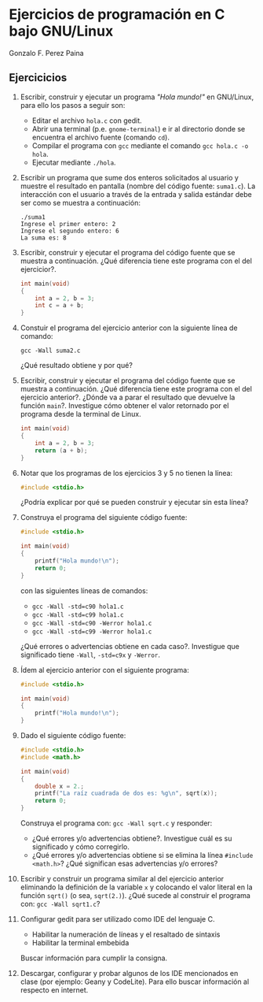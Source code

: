 # Ejercicios de programación en C bajo GNU/Linux

Gonzalo F. Perez Paina

## Ejercicicios

 1. Escribir, construir y ejecutar un programa _"Hola mundo!"_ en GNU/Linux, para ello los pasos a seguir son:
     * Editar el archivo `hola.c` con gedit.
     * Abrir una terminal (p.e. `gnome-terminal`) e ir al directorio donde se encuentra el archivo fuente (comando `cd`).
     * Compilar el programa con `gcc` mediante el comando `gcc hola.c -o hola`.
     * Ejecutar mediante `./hola`.

 1. Escribir un programa que sume dos enteros solicitados al usuario y muestre el resultado en pantalla (nombre del código fuente: `suma1.c`). La interacción con el usuario a través de la entrada y salida estándar debe ser como se muestra a continuación:
     ```
     ./suma1 
     Ingrese el primer entero: 2
     Ingrese el segundo entero: 6
     La suma es: 8
     ```

 1. Escribir, construir y ejecutar el programa del código fuente que se muestra a continuación. ¿Qué diferencia tiene este programa con el del ejercicior?.
     ```c
     int main(void)
     {
         int a = 2, b = 3;
         int c = a + b;
     }
     ```

 1. Constuir el programa del ejercicio anterior con la siguiente línea de comando:
     ```
     gcc -Wall suma2.c
     ```
     ¿Qué resultado obtiene y por qué?

 1. Escribir, construir y ejecutar el programa del código fuente que se muestra a continuación. ¿Qué diferencia tiene este programa con el del ejercicio anterior?. ¿Dónde va a parar el resultado que devuelve la función `main`?. Investigue cómo obtener el valor retornado por el programa desde la terminal de Linux.
     ```c
     int main(void)
     {
         int a = 2, b = 3;
         return (a + b);
     }
     ```

 1. Notar que los programas de los ejercicios 3 y 5 no tienen la línea:
     ```c
     #include <stdio.h>
     ```
     ¿Podría explicar por qué se pueden construir y ejecutar sin esta línea?

 1. Construya el programa del siguiente código fuente:  
     ```c
     #include <stdio.h>
     
     int main(void)
     {
         printf("Hola mundo!\n");
         return 0;
     }
     ```

    con las siguientes líneas de comandos:
    * `gcc -Wall -std=c90 hola1.c`
    * `gcc -Wall -std=c99 hola1.c`
    * `gcc -Wall -std=c90 -Werror hola1.c`
    * `gcc -Wall -std=c99 -Werror hola1.c`

    ¿Qué errores o advertencias obtiene en cada caso?. Investigue que significado tiene `-Wall`, `-std=c9x` y `-Werror`.

 1. Ídem al ejercicio anterior con el siguiente programa:
     ```c
     #include <stdio.h>
     
     int main(void)
     {
         printf("Hola mundo!\n");
     }
     ```

 1. Dado el siguiente código fuente:
     ```c
     #include <stdio.h>
     #include <math.h>
     
     int main(void)
     {
         double x = 2.;
         printf("La raíz cuadrada de dos es: %g\n", sqrt(x));
         return 0;
     }
     ```

     Construya el programa con: `gcc -Wall sqrt.c` y responder:

     * ¿Qué errores y/o advertencias obtiene?. Investigue cuál es su significado y cómo corregirlo.
     * ¿Qué errores y/o advertencias obtiene si se elimina la línea `#include <math.h>`? ¿Qué significan esas advertencias y/o errores?

 1. Escribir y construir un programa similar al del ejercicio anterior eliminando la definición de la variable `x` y colocando el valor literal en la función `sqrt()` (o sea, `sqrt(2.)`). ¿Qué sucede al construir el programa con: `gcc -Wall sqrt1.c`?

 1. Configurar gedit para ser utilizado como IDE del lenguaje C.

     * Habilitar la numeración de líneas y el resaltado de sintaxis
     * Habilitar la terminal embebida

     Buscar información para cumplir la consigna.

 1. Descargar, configurar y probar algunos de los IDE mencionados en clase (por ejemplo: Geany y CodeLite). Para ello buscar información al respecto en internet.
